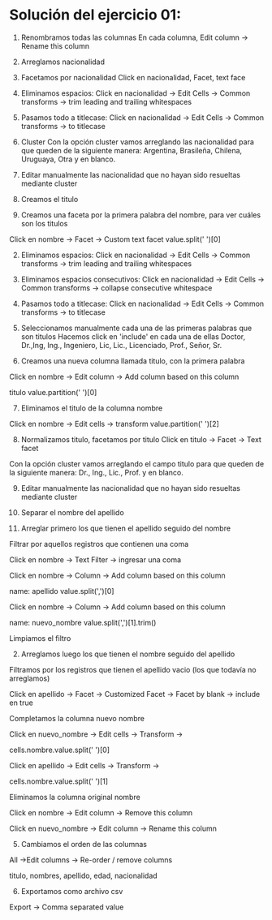 # Solución del ejercicio 01:

1. Renombramos todas las columnas
En cada columna, Edit column -> Rename this column

2. Arreglamos nacionalidad

  1. Facetamos por nacionalidad
  Click en nacionalidad, Facet, text face

  2. Eliminamos espacios:
  Click en nacionalidad -> Edit Cells -> Common transforms -> trim leading and trailing whitespaces

  2. Pasamos todo a titlecase:
  Click en nacionalidad -> Edit Cells -> Common transforms -> to titlecase

  3. Cluster
  Con la opción cluster vamos arreglando las nacionalidad para que queden de la siguiente manera:
  Argentina, Brasileña, Chilena, Uruguaya, Otra y en blanco.

  4. Editar manualmente las nacionalidad que no hayan sido resueltas mediante cluster


3. Creamos el titulo

  1. Creamos una faceta por la primera palabra del nombre, para ver cuáles son los titulos

  Click en nombre -> Facet -> Custom text facet
  value.split(' ')[0]

  2. Eliminamos espacios:
  Click en nacionalidad -> Edit Cells -> Common transforms -> trim leading and trailing whitespaces

  3. Eliminamos espacios consecutivos:
  Click en nacionalidad -> Edit Cells -> Common transforms -> collapse consecutive whitespace

  4. Pasamos todo a titlecase:
  Click en nacionalidad -> Edit Cells -> Common transforms -> to titlecase

  5. Seleccionamos manualmente cada una de las primeras palabras que son titulos
  Hacemos click en 'include' en cada una de ellas
  Doctor, Dr.,Ing, Ing., Ingeniero, Lic, Lic., Licenciado, Prof., Señor, Sr.

  6. Creamos una nueva columna llamada titulo, con la primera palabra

  Click en nombre -> Edit column -> Add column based on this column

  titulo
  value.partition(' ')[0]

  7. Eliminamos el titulo de la columna nombre

  Click en nombre -> Edit cells -> transform
  value.partition(' ')[2]

  8. Normalizamos titulo, facetamos por titulo
  Click en titulo -> Facet -> Text facet

  Con la opción cluster vamos arreglando el campo titulo para que queden de la siguiente manera:
  Dr., Ing., Lic., Prof. y en blanco.

  9. Editar manualmente las nacionalidad que no hayan sido resueltas mediante cluster

4. Separar el nombre del apellido

  1. Arreglar primero los que tienen el apellido seguido del nombre

  Filtrar por aquellos registros que contienen una coma

  Click en nombre -> Text Filter -> ingresar una coma

  Click en nombre -> Column -> Add column based on this column

  name: apellido
  value.split(',')[0]

  Click en nombre -> Column -> Add column based on this column

  name: nuevo_nombre
  value.split(',')[1].trim()

  Limpiamos el filtro

  2. Arreglamos luego los que tienen el nombre seguido del apellido

  Filtramos por los registros que tienen el apellido vacio (los que todavía no arreglamos)

  Click en apellido -> Facet -> Customized Facet -> Facet by blank -> include en true

  Completamos la columna nuevo nombre

  Click en nuevo_nombre -> Edit cells -> Transform ->

  cells.nombre.value.split(' ')[0]

  Click en apellido -> Edit cells -> Transform ->

  cells.nombre.value.split(' ')[1]

  Eliminamos la columna original nombre

  Click en nombre -> Edit column -> Remove this column

  Click en nuevo_nombre -> Edit column -> Rename this column

5. Cambiamos el orden de las columnas

All ->Edit columns -> Re-order / remove columns

titulo, nombres, apellido, edad, nacionalidad

6. Exportamos como archivo csv

Export -> Comma separated value
